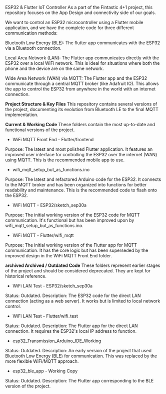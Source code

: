 ESP32 & Flutter IoT Controller
As a part of the Fintastic 4+1 project, this repository focuses on the App Design and connectivity side of our goals.

We want to control an ESP32 microcontroller using a Flutter mobile application, and we have the complete code for three different communication methods:

Bluetooth Low Energy (BLE): The flutter app communicates with the ESP32 via a Bluetooth connection.

Local Area Network (LAN): The Flutter app communicates directly with the ESP32 over a local WiFi network. This is ideal for situations where both the phone and the device are on the same network.

Wide Area Network (WAN) via MQTT: The Flutter app and the ESP32 communicate through a central MQTT broker (like Adafruit IO). This allows the app to control the ESP32 from anywhere in the world with an internet connection.

**Project Structure & Key Files**
This repository contains several versions of the project, documenting its evolution from Bluetooth LE to the final MQTT implementation.

**Current & Working Code**
These folders contain the most up-to-date and functional versions of the project.

* WiFi MQTT Front End - Flutter/frontend

Purpose: The latest and most polished Flutter application. It features an improved user interface for controlling the ESP32 over the internet (WAN) using MQTT. This is the recommended mobile app to use.

* wifi_mqtt_setup_but_as_functions.ino

Purpose: The latest and refactored Arduino code for the ESP32. It connects to the MQTT broker and has been organized into functions for better readability and maintenance. This is the recommended code to flash onto the ESP32.

* WiFi MQTT - ESP32/sketch_sep30a

Purpose: The initial working version of the ESP32 code for MQTT communication. It's functional but has been improved upon by wifi_mqtt_setup_but_as_functions.ino.

* WiFi MQTT - Flutter/wifi_mqtt

Purpose: The initial working version of the Flutter app for MQTT communication. It has the core logic but has been superseded by the improved design in the WiFi MQTT Front End folder.

**archived Archived / Outdated Code**
These folders represent earlier stages of the project and should be considered deprecated. They are kept for historical reference.

* WiFi LAN Test - ESP32/sketch_sep30a

Status: Outdated.
Description: The ESP32 code for the direct LAN connection (acting as a web server). It works but is limited to local network control.

* WiFi LAN Test - Flutter/wifi_test

Status: Outdated.
Description: The Flutter app for the direct LAN connection. It requires the ESP32's local IP address to function.

* esp32_Transmission_Arduino_IDE_Working

Status: Outdated.
Description: An early version of the project that used Bluetooth Low Energy (BLE) for communication. This was replaced by the more flexible WiFi/MQTT approach.

* esp32_ble_app - Working Copy

Status: Outdated.
Description: The Flutter app corresponding to the BLE version of the project.
